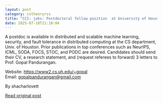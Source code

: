 ```yaml
---
layout: post
category: cstheoryrss
title: "CCI: jobs: Postdoctoral fellow position  at University of Houston (apply by September 30, 2025)"
date: 2025-07-18T21:10:04
---
```


A postdoc is available in distributed and scalable machine learning, security, and fault tolerance in distributed computing at the CS department, Univ. of Houston. Prior publications in top conferences such as NeurIPS, ICML, SODA, FOCS, STOC, and PODC are desired. Candidates should send their CV, a research statement, and (request referees to forward) 3 letters to Prof. Gopal Pandurangan.

Website: <https://www2.cs.uh.edu/~gopal>  
Email: gopalpandurangan@gmail.com

By shacharlovett

[Read original post](https://cstheory-jobs.org/2025/07/18/postdoctoral-fellow-position-at-university-of-houston-apply-by-september-30-2025/)
